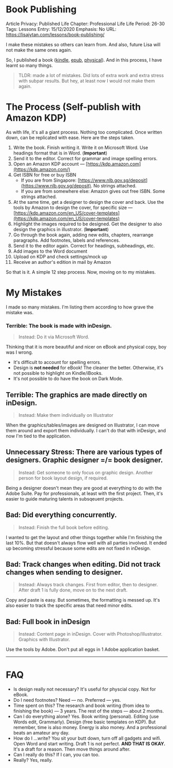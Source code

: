 # Book Publishing

Article Privacy: Published
Life Chapter: Professional Life
Life Period: 26-30
Tags: Lessons
Entry: 15/12/2020
Emphasis: No
URL:  https://lisajytan.com/lessons/book-publishing/

I make these mistakes so others can learn from. And also, future Lisa will not make the same ones again. 

So, I published a book ([kindle](https://www.amazon.com/dp/B08NCP7K7S), [epub](https://payhip.com/b/z564), [physical](https://www.amazon.com/dp/9811489394)). And in this process, I have learnt so many things. 

> TLDR: made a lot of mistakes. Did lots of extra work and extra stress with subpar results. But hey, at least now I would not make them again.
> 

# The Process (Self-publish with Amazon KDP)

As with life, it's all a giant process. Nothing too complicated. Once written down, can be replicated with ease. Here are the steps taken. 

1. Write the book. Finish writing it. Write it on Microsoft Word. Use headings format that is in Word. (**Important**)
2. Send it to the editor. Correct for grammar and image spelling errors. 
3. Open an Amazon KDP account — [https://kdp.amazon.com](https://kdp.amazon.com/) 
4. Get ISBN for free or buy ISBN 
    - If you are from Singapore: [https://www.nlb.gov.sg/deposit](https://www.nlb.gov.sg/deposit). No strings attached.
    - If you are from somewhere else: Amazon gives out free ISBN. Some strings attached.
5. At the same time, get a designer to design the cover and back. Use the tools by Amazon to design the cover, for specific size — [https://kdp.amazon.com/en_US/cover-templates](https://kdp.amazon.com/en_US/cover-templates) 
6. Highlight the images required to be designed. Get the designer to also design the graphics in illustrator. (**Important**)
7. Go through the book again, adding new edits, chapters, rearrange paragraphs. Add footnotes, labels and references. 
8. Send it to the editor again. Correct for headings, subheadings, etc. 
9. Add images to the Word document 
10. Upload on KDP and check settings/mock up 
11. Receive an author's edition in mail by Amazon 

So that is it. A simple 12 step process. Now, moving on to my mistakes. 

# My Mistakes

I made so many mistakes. I'm listing them according to how grave the mistake was. 

### Terrible: The book is made with inDesign.

> Instead: Do it via Microsoft Word.
> 

Thinking that it is more beautiful and nicer on eBook and physical copy, boy was I wrong. 

- It's difficult to account for spelling errors.
- Design is **not needed** for eBook! The cleaner the better. Otherwise, it's not possible to highlight on Kindle/iBooks.
- It's not possible to do have the book on Dark Mode.

## Terrible: The graphics are made directly on inDesign.

> Instead: Make them individually on Illustrator
> 

When the graphics/tables/images are designed on Illustrator, I can move them around and export them individually. I can't do that with inDesign, and now I'm tied to the application. 

## Unnecessary Stress: There are various types of designers. Graphic designer =/= book designer.

> Instead: Get someone to only focus on graphic design. Another person for book layout design, if required.
> 

Being a designer doesn't mean they are good at everything to do with the Adobe Suite. Pay for professionals, at least with the first project. Then, it's easier to guide maturing talents in subsqeuent projects. 

## Bad: Did everything concurrently.

> Instead: Finish the full book before editing.
> 

I wanted to get the layout and other things together while I'm finishing the last 10%. But that doesn't always flow well with all parties involved. It ended up becoming stressful because some edits are not fixed in inDesign.

## Bad: Track changes when editing. Did not track changes when sending to designer.

> Instead: Always track changes. First from editor, then to designer. After draft 1 is fully done, move on to the next draft.
> 

Copy and paste is easy. But sometimes, the formatting is messed up. It's also easier to track the specific areas that need minor edits. 

## Bad: Full book in inDesign

> Instead: Content page in inDesign. Cover with Photoshop/Illustrator. Graphics with Illustrator.
> 

Use the tools by Adobe. Don't put all eggs in 1 Adobe application basket. 

---

# FAQ

- Is design really not necessary? It's useful for physcial copy. Not for eBook.
- Do I need footnotes? Need — no. Preferred — yes.
- Time spent on this? The research and book writing (from idea to finishing the book) — 3 years. The rest of the steps — about 2 months.
- Can I do everything alone? Yes. Book writing (personal). Editing (use Words edit, Grammarly). Design (free basic templates on KDP). But remember, time is also money. Energy is also money. And a professional beats an amateur any day.
- How do I ...write? You sit your butt down, turn off all gadgets and wifi. Open Word and start writing. Draft 1 is not perfect. **AND THAT IS OKAY.** It's a draft for a reason. Then move things around after.
- Can I really do this? If I can, you can too.
- Really? Yes, really.